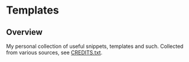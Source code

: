 Templates
=========

Overview
--------
My personal collection of useful snippets, templates and such. Collected from
various sources, see [CREDITS.txt](CREDITS.txt).

